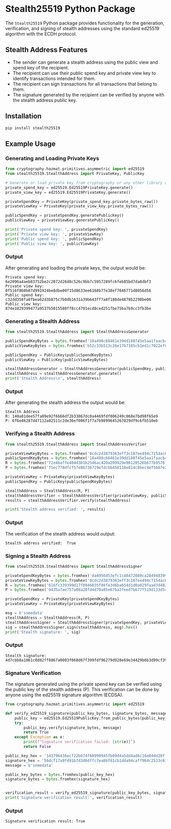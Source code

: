 # Stealth25519 Python Package

The `Stealth25519` Python package provides functionality for the generation, verification, and signing of stealth addresses using the standard ed25519 algorithm with the ECDH protocol.

## Stealth Address Features

- The sender can generate a stealth address using the public view and spend key of the recipient.
- The recipient can use their public spend key and private view key to identify transactions intended for them.
- The recipient can sign transactions for all transactions that belong to them.
- The signature generated by the recipient can be verified by anyone with the stealth address public key.

## Installation

```bash
pip install stealth25519
```

## Example Usage

### Generating and Loading Private Keys

```python
from cryptography.hazmat.primitives.asymmetric import ed25519
from stealth25519.StealthAddress import PrivateKey, PublicKey

# Generate or load private key from cryptography or any other library as bytes array
private_spend_key = ed25519.Ed25519PrivateKey.generate()
private_view_key = ed25519.Ed25519PrivateKey.generate()

privateSpendKey = PrivateKey(private_spend_key.private_bytes_raw())
privateViewKey = PrivateKey(private_view_key.private_bytes_raw())

publicSpendKey = privateSpendKey.generatePublicKey()
publicViewKey = privateViewKey.generatePublicKey()

print('Private spend key: ', privateSpendKey)
print('Private view key: ', privateViewKey)
print('Public spend key: ', publicSpendKey)
print('Public view key: ', publicViewKey)
```

### Output

After generating and loading the private keys, the output would be:

```plaintext
Private spend key:  6e2096a4aeb83752be2c2072d26d8c526c9bb7c5957289fc6feb85bd7da8dbf3
Private view key:   0f516f860b87d991924be8dbe00f15d8633ee6168b77e38ef7646771d8056d56
Public spend key:   c32dd358fa8fbea62d3b875c7b0db1631a39b643ff7a8f180de4878b2298be06
Public view key:    874e1029399477a9537b5015580ff8cc4701ecd8ced251fbe75ba7b9cc3fb3be
```



### Generating a Stealth Address

```python
from stealth25519.StealthAddress import StealthAddressGenerator

publicSpendKeyBytes = bytes.fromhex('18a498c68461e39dd180745e5aa1faacbc9b8a5f74a7eb25b5038b66db0a4af6')
publicViewKeyBytes = bytes.fromhex('b52c33b513c26e17b7105cb1ed1c7022ef00f3967aaac0ff8bd9d15ccee4d94e')

publicSpendKey = PublicKey(publicSpendKeyBytes)
publicViewKey = PublicKey(publicViewKeyBytes)

stealthAddressGenerator = StealthAddressGenerator(publicSpendKey, publicViewKey)
stealthAddress = stealthAddressGenerator.generate()
print('Stealth Address\n', stealthAddress)
```

### Output

After generating the stealth address the output would be:

```plaintext
Stealth Address
R: 140a81dee57fa89e92f6b66df2b33867dc0a4469fdf006249c868e7bd98f65e9
P: 6f6e46287d47112a82511c2de36ef006f1f7a7b9899645267029df9c6fb510eb
```

### Verifying a Stealth Address

```python
from stealth25519.StealthAddress import StealthAddressVerifier

privateViewKeyBytes = bytes.fromhex('8cdc2d3879363eff3c187ee494c7154ac63a4b94c1814488fd46c4f2bafc2239')
publicSpendKeyBytes = bytes.fromhex('18a498c68461e39dd180745e5aa1faacbc9b8a5f74a7eb25b5038b66db0a4af6')
R = bytes.fromhex('72e46affe404d301b2546ac420a209929e98120526b677b9576fd4f687691b51')
P = bytes.fromhex('f5ec778dfcf57e8b736729efdcbb458110e814c8bec4ef5667e2d7571cbbc8c4')

privateViewKey = PrivateKey(privateViewKeyBytes)
publicSpendKey = PublicKey(publicSpendKeyBytes)

stealthAddress = StealthAddress(R, P)
stealthAddressVerifier = StealthAddressVerifier(privateViewKey, publicSpendKey)
results = stealthAddressVerifier.verify(stealthAddress)

print('Stealth address verified: ', results)
```

### Output

The verification of the stealth address would output:

```plaintext
Stealth address verified:  True
```

### Signing a Stealth Address

```python
from stealth25519.StealthAddress import StealthAddressSigner

privateSpendKeyBytes = bytes.fromhex('da4956d53efc1c48472080ca284948399ef5dcb1feb47ebd5017330ca2416c30')
privateViewKeyBytes = bytes.fromhex('8cdc2d3879363eff3c187ee494c7154ac63a4b94c1814488fd46c4f2bafc2239')
R = bytes.fromhex('616fc339399d17f0946035f86fe3d6ba654d1d0a029faad3d48278c18f93b121')
P = bytes.fromhex('0435a7ae757a08a28fd4d70a85e67ba3feed7b677f519d133d54a5c57680b3e2')

privateSpendKey = PrivateKey(privateSpendKeyBytes)
privateViewKey = PrivateKey(privateViewKeyBytes)

msg = b'somedata'
stealthAddress = StealthAddress(R, P)
stealthAddressSigner = StealthAddressSigner(privateSpendKey, privateViewKey)
sig = stealthAddressSigner.sign(stealthAddress, msg).hex()
print('Stealth signature: ', sig)

```

### Output
```plaintext
Stealth signature:  4d7cbb8a1861c0d82ff8867a0003f068d67f399fdf96279d928e69e34429b6b3d99cf3989226a1e6890a387d6bf7849e7e6c4fd01216474a75695c2f7698f00b
```

### Signature Verification
The signature generated using the private spend key can be verified using the public key of the stealth address (P). This verification can be done by anyone using the ed25519 signature algorithm (ECDSA). 

```python
from cryptography.hazmat.primitives.asymmetric import ed25519

def verify_ed25519_signature(public_key_bytes, signature_bytes, message):
    public_key = ed25519.Ed25519PublicKey.from_public_bytes(public_key_bytes)
    try:
        public_key.verify(signature_bytes, message)
        return True
    except Exception as e:
        print(f"Signature verification failed: {str(e)}")
        return False

public_key_hex = '1d3796436ecf22b674f60990945fb09d4a5dd4ad6c16e04dd20ff46e71935fc5'
signature_hex = '56dcf17a9fd91b7d3d0dffc7ea86fd1cb1dda94caff964c2533c63ecd52166377684fa60f2cfe5258f9e5c8247db4e5003a73c1d0fbd42c56f31a7b996089404'
message = b'somedata'

public_key_bytes = bytes.fromhex(public_key_hex)
signature_bytes = bytes.fromhex(signature_hex)


verification_result = verify_ed25519_signature(public_key_bytes, signature_bytes, message)
print('Signature verification result:', verification_result)
```

### Output
```plaintext
Signature verification result: True
```